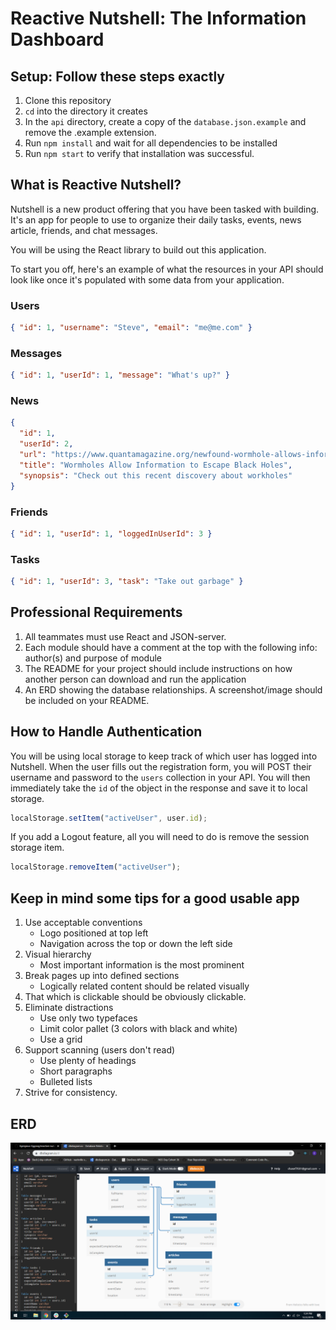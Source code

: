 # Reactive Nutshell: The Information Dashboard

## Setup: Follow these steps exactly

1. Clone this repository
1. `cd` into the directory it creates
1. In the `api` directory, create a copy of the `database.json.example` and remove the .example extension.
1. Run `npm install` and wait for all dependencies to be installed
1. Run `npm start` to verify that installation was successful.

## What is Reactive Nutshell?

Nutshell is a new product offering that you have been tasked with building. It's an app for people to use to organize their daily tasks, events, news article, friends, and chat messages.

You will be using the React library to build out this application.

To start you off, here's an example of what the resources in your API should look like once it's populated with some data from your application.

### Users

```json
{ "id": 1, "username": "Steve", "email": "me@me.com" }
```

### Messages

```json
{ "id": 1, "userId": 1, "message": "What's up?" }
```

### News

```json
{
  "id": 1,
  "userId": 2,
  "url": "https://www.quantamagazine.org/newfound-wormhole-allows-information-to-escape-black-holes-20171023/",
  "title": "Wormholes Allow Information to Escape Black Holes",
  "synopsis": "Check out this recent discovery about workholes"
}
```

### Friends

```json
{ "id": 1, "userId": 1, "loggedInUserId": 3 }
```

### Tasks

```json
{ "id": 1, "userId": 3, "task": "Take out garbage" }
```

## Professional Requirements

1. All teammates must use React and JSON-server.
1. Each module should have a comment at the top with the following info: author(s) and purpose of module
1. The README for your project should include instructions on how another person can download and run the application
1. An ERD showing the database relationships. A screenshot/image should be included on your README.

## How to Handle Authentication

You will be using local storage to keep track of which user has logged into Nutshell. When the user fills out the registration form, you will POST their username and password to the `users` collection in your API. You will then immediately take the `id` of the object in the response and save it to local storage.

```js
localStorage.setItem("activeUser", user.id);
```

If you add a Logout feature, all you will need to do is remove the session storage item.

```js
localStorage.removeItem("activeUser");
```

## Keep in mind some tips for a good usable app

1. Use acceptable conventions
   - Logo positioned at top left
   - Navigation across the top or down the left side
2. Visual hierarchy
   - Most important information is the most prominent
3. Break pages up into defined sections
   - Logically related content should be related visually
4. That which is clickable should be obviously clickable.
5. Eliminate distractions
   - Use only two typefaces
   - Limit color pallet (3 colors with black and white)
   - Use a grid
6. Support scanning (users don't read)
   - Use plenty of headings
   - Short paragraphs
   - Bulleted lists
7. Strive for consistency.

## ERD

![nutshell ERD](./assets/nutshell-erd.png)
